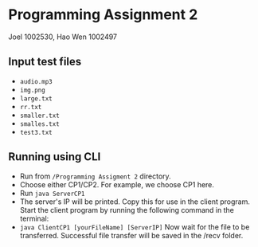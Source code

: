 # Programming Assignment 2
Joel 1002530, Hao Wen 1002497

## Input test files
* `audio.mp3`
* `img.png`
* `large.txt`
* `rr.txt`
* `smaller.txt`
* `smalles.txt`
* `test3.txt`

## Running using CLI
* Run from `/Programming Assigment 2` directory.
* Choose either CP1/CP2. For example, we choose CP1 here.
* Run `java ServerCP1`
* The server's IP will be printed. Copy this for use in the client program. Start the client program by running the following command in the terminal:
* `java ClientCP1 [yourFileName] [ServerIP]`
Now wait for the file to be transferred. Successful file transfer will be saved in the /recv folder.